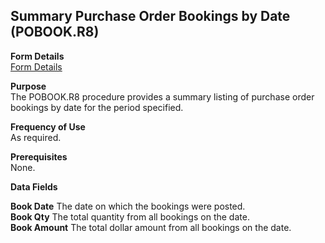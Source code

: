 ##  Summary Purchase Order Bookings by Date (POBOOK.R8)

<PageHeader />

**Form Details**  
[ Form Details ](POBOOK-R8-1/README.md)   

**Purpose**  
The POBOOK.R8 procedure provides a summary listing of purchase order bookings
by date for the period specified.

**Frequency of Use**  
As required.

**Prerequisites**  
None.

**Data Fields**

**Book Date** The date on which the bookings were posted.  
**Book Qty** The total quantity from all bookings on the date.  
**Book Amount** The total dollar amount from all bookings on the date.  
  
<badge text= "Version 8.10.57" vertical="middle" />

<PageFooter />